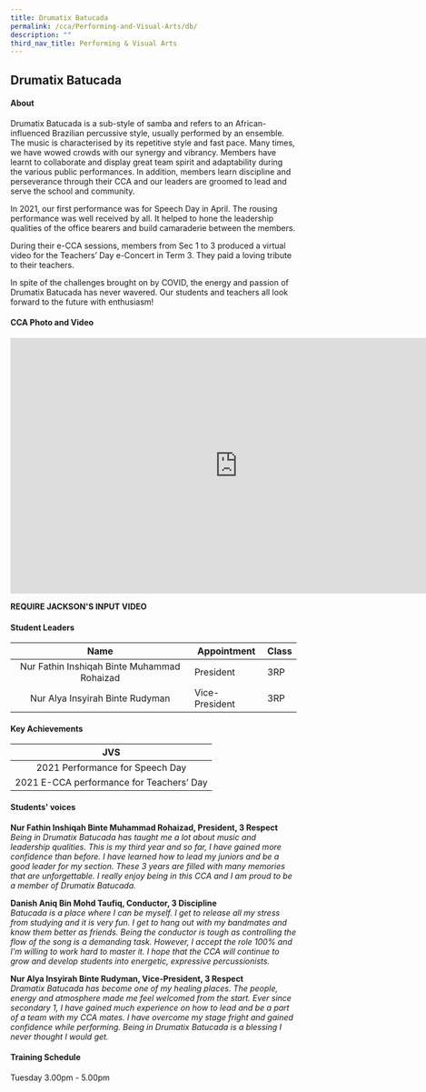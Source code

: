 ```yaml
---
title: Drumatix Batucada
permalink: /cca/Performing-and-Visual-Arts/db/
description: ""
third_nav_title: Performing & Visual Arts
---
```

## Drumatix Batucada

#### About
Drumatix Batucada is a sub-style of samba and refers to an African-influenced Brazilian percussive style, usually performed by an ensemble. The music is characterised by its repetitive style and fast pace. Many times, we have wowed crowds with our synergy and vibrancy. Members have learnt to collaborate and display great team spirit and adaptability during the various public performances. In addition, members learn discipline and perseverance through their CCA and our leaders are groomed to lead and serve the school and community.

In 2021, our first performance was for Speech Day in April. The rousing performance was well received by all. It helped to hone the leadership qualities of the office bearers and build camaraderie between the members.

During their e-CCA sessions, members from Sec 1 to 3 produced a virtual video for the Teachers’ Day e-Concert in Term 3. They paid a loving tribute to their teachers.

In spite of the challenges brought on by COVID, the energy and passion of Drumatix Batucada has never wavered. Our students and teachers all look forward to the future with enthusiasm!

#### CCA Photo and Video
<iframe allowfullscreen="true" height="450" width="800" frameborder="0" src="https://docs.google.com/presentation/d/e/2PACX-1vTy942fw7ZfhjsbvazfIn7FyiuL1vUMB7ttSucJSXKmCzAzkStsNJOQPeBDzfclBY74bu8vzFOWWiJg/embed?start=false&amp;loop=false&amp;delayms=3000"></iframe>

**REQUIRE JACKSON'S INPUT VIDEO**

#### Student Leaders

| Name | Appointment | Class |
|:---:|---|---|
| Nur Fathin Inshiqah Binte Muhammad Rohaizad | President | 3RP |
| Nur Alya Insyirah Binte Rudyman | Vice-President | 3RP |

#### Key Achievements

| JVS |
|:---:|
| 2021 Performance for Speech Day |
| 2021 E-CCA performance for Teachers’ Day |

#### Students' voices
**Nur Fathin Inshiqah Binte Muhammad Rohaizad, President, 3 Respect**<br> 
_Being in Drumatix Batucada has taught me a lot about music and leadership qualities. This is my third year and so far, I have gained more confidence than before. I have learned how to lead my juniors and be a good leader for my section. These 3 years are filled with many memories that are unforgettable. I really enjoy being in this CCA and I am proud to be a member of Drumatix Batucada._  
  
**Danish Aniq Bin Mohd Taufiq, Conductor, 3 Discipline** <br>
_Batucada is a place where I can be myself. I get to release all my stress from studying and it is very fun. I get to hang out with my bandmates and know them better as friends. Being the conductor is tough as controlling the flow of the song is a demanding task. However, I accept the role 100% and I’m willing to work hard to master it. I hope that the CCA will continue to grow and develop students into energetic, expressive percussionists._  
  
**Nur Alya Insyirah Binte Rudyman, Vice-President, 3 Respect** <br>
_Dramatix Batucada has become one of my healing places. The people, energy and atmosphere made me feel welcomed from the start. Ever since secondary 1, I have gained much experience on how to lead and be a part of a team with my CCA mates. I have overcome my stage fright and gained confidence while performing. Being in Drumatix Batucada is a blessing I never thought I would get._  

#### Training Schedule
Tuesday 3.00pm - 5.00pm